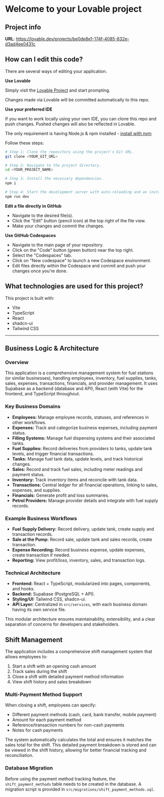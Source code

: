 # Welcome to your Lovable project

## Project info

**URL**: https://lovable.dev/projects/be0de8e1-174f-4085-832e-d3ad4ee0431c

## How can I edit this code?

There are several ways of editing your application.

**Use Lovable**

Simply visit the [Lovable Project](https://lovable.dev/projects/be0de8e1-174f-4085-832e-d3ad4ee0431c) and start prompting.

Changes made via Lovable will be committed automatically to this repo.

**Use your preferred IDE**

If you want to work locally using your own IDE, you can clone this repo and push changes. Pushed changes will also be reflected in Lovable.

The only requirement is having Node.js & npm installed - [install with nvm](https://github.com/nvm-sh/nvm#installing-and-updating)

Follow these steps:

```sh
# Step 1: Clone the repository using the project's Git URL.
git clone <YOUR_GIT_URL>

# Step 2: Navigate to the project directory.
cd <YOUR_PROJECT_NAME>

# Step 3: Install the necessary dependencies.
npm i

# Step 4: Start the development server with auto-reloading and an instant preview.
npm run dev
```

**Edit a file directly in GitHub**

- Navigate to the desired file(s).
- Click the "Edit" button (pencil icon) at the top right of the file view.
- Make your changes and commit the changes.

**Use GitHub Codespaces**

- Navigate to the main page of your repository.
- Click on the "Code" button (green button) near the top right.
- Select the "Codespaces" tab.
- Click on "New codespace" to launch a new Codespace environment.
- Edit files directly within the Codespace and commit and push your changes once you're done.

## What technologies are used for this project?

This project is built with:

- Vite
- TypeScript
- React
- shadcn-ui
- Tailwind CSS

---

## Business Logic & Architecture

### Overview
This application is a comprehensive management system for fuel stations (or similar businesses), handling employees, inventory, fuel supplies, tanks, sales, expenses, transactions, financials, and provider management. It uses Supabase as a backend (database and API), React (with Vite) for the frontend, and TypeScript throughout.

### Key Business Domains
- **Employees:** Manage employee records, statuses, and references in other workflows.
- **Expenses:** Track and categorize business expenses, including payment status.
- **Filling Systems:** Manage fuel dispensing systems and their associated tanks.
- **Fuel Supplies:** Record deliveries from providers to tanks, update tank levels, and trigger financial transactions.
- **Tanks:** Manage fuel tank data, update levels, and track historical changes.
- **Sales:** Record and track fuel sales, including meter readings and payment status.
- **Inventory:** Track inventory items and reconcile with tank data.
- **Transactions:** Central ledger for all financial operations, linking to sales, expenses, and supplies.
- **Financials:** Generate profit and loss summaries.
- **Petrol Providers:** Manage provider details and integrate with fuel supply records.

### Example Business Workflows
- **Fuel Supply Delivery:** Record delivery, update tank, create supply and transaction records.
- **Sale at the Pump:** Record sale, update tank and sales records, create transaction.
- **Expense Recording:** Record business expense, update expenses, create transaction if needed.
- **Reporting:** View profit/loss, inventory, sales, and transaction logs.

### Technical Architecture
- **Frontend:** React + TypeScript, modularized into pages, components, and hooks.
- **Backend:** Supabase (PostgreSQL + API).
- **Styling/UI:** Tailwind CSS, shadcn-ui.
- **API Layer:** Centralized in `src/services`, with each business domain having its own service file.

This modular architecture ensures maintainability, extensibility, and a clear separation of concerns for developers and stakeholders.

## Shift Management

The application includes a comprehensive shift management system that allows employees to:

1. Start a shift with an opening cash amount
2. Track sales during the shift
3. Close a shift with detailed payment method information
4. View shift history and sales breakdown

### Multi-Payment Method Support

When closing a shift, employees can specify:
- Different payment methods (cash, card, bank transfer, mobile payment)
- Amount for each payment method
- Reference/transaction numbers for non-cash payments
- Notes for cash payments

The system automatically calculates the total and ensures it matches the sales total for the shift. This detailed payment breakdown is stored and can be viewed in the shift history, allowing for better financial tracking and reconciliation.

### Database Migration

Before using the payment method tracking feature, the `shift_payment_methods` table needs to be created in the database. A migration script is provided in `src/migrations/shift_payment_methods.sql`.
